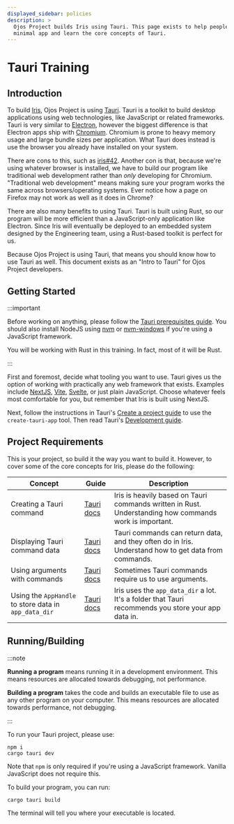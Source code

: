 ```yaml
---
displayed_sidebar: policies
description: >
  Ojos Project builds Iris using Tauri. This page exists to help people build a
  minimal app and learn the core concepts of Tauri.
---
```

# Tauri Training

## Introduction

To build [Iris](https://github.com/ojosproject/iris/), Ojos Project is using
[Tauri](https://tauri.app/). Tauri is a toolkit to build desktop applications
using web technologies, like JavaScript or related frameworks. Tauri is
very similar to [Electron](https://www.electronjs.org/), however the biggest
difference is that Electron apps ship with
[Chromium](https://www.chromium.org/Home/). Chromium is prone to heavy memory
usage and large bundle sizes per application. What Tauri does instead is use the
browser you already have installed on your system.

There are cons to this, such as
[iris#42](https://github.com/ojosproject/iris/issues/42). Another con is that,
because we're using whatever browser is installed, we have to build our program
like traditional web development rather than _only_ developing for Chromium.
"Traditional web development" means making sure your program works the same
across browsers/operating systems. Ever notice how a page on Firefox may not
work as well as it does in Chrome?

There are also many benefits to using Tauri. Tauri is built using Rust, so our
program will be more efficient than a JavaScript-only application like Electron.
Since Iris will eventually be deployed to an embedded system designed by the
Engineering team, using a Rust-based toolkit is perfect for us.

Because Ojos Project is using Tauri, that means you should know how to
use Tauri as well. This document exists as an "Intro to Tauri" for Ojos Project
developers.

## Getting Started

:::important

Before working on anything, please follow the
[Tauri prerequisites guide](https://tauri.app/start/prerequisites/). You should
also install NodeJS using [nvm](https://github.com/nvm-sh/nvm) or
[nvm-windows](https://github.com/coreybutler/nvm-windows) if you're using a
JavaScript framework.

You will be working with Rust in this training. In fact, most of it will be
Rust.

:::

First and foremost, decide what tooling you want to use. Tauri gives us the
option of working with practically any web framework that exists. Examples
include [NextJS](https://nextjs.org/), [Vite](https://vite.dev/),
[Svelte](https://svelte.dev/), or just plain JavaScript. Choose whatever
feels most comfortable for you, but remember that Iris is built using NextJS.

Next, follow the instructions in Tauri's
[Create a project guide](https://tauri.app/start/create-project/) to use the
`create-tauri-app` tool. Then read Tauri's
[Development guide](https://tauri.app/develop/).

## Project Requirements

This is your project, so build it the way you want to build it. However, to
cover some of the core concepts for Iris, please do the following:

| Concept                                               | Guide                                                                                    | Description                                                                                            |
| ----------------------------------------------------- | ---------------------------------------------------------------------------------------- | ------------------------------------------------------------------------------------------------------ |
| Creating a Tauri command                              | [Tauri docs](https://tauri.app/develop/calling-rust/#basic-example)                      | Iris is heavily based on Tauri commands written in Rust. Understanding how commands work is important. |
| Displaying Tauri command data                         | [Tauri docs](https://tauri.app/develop/calling-rust/#returning-data)                     | Tauri commands can return data, and they often do in Iris. Understand how to get data from commands.   |
| Using arguments with commands                         | [Tauri docs](https://tauri.app/develop/calling-rust/#passing-arguments)                  | Sometimes Tauri commands require us to use arguments.                                                  |
| Using the `AppHandle` to store data in `app_data_dir` | [Tauri docs](https://tauri.app/develop/calling-rust/#accessing-an-apphandle-in-commands) | Iris uses the `app_data_dir` a lot. It's a folder that Tauri recommends you store your app data in.    |

## Running/Building

:::note

**Running a program** means running it in a development environment. This means
resources are allocated towards debugging, not performance.

**Building a program** takes the code and builds an executable file to use as
any other program on your computer. This means resources are allocated towards
performance, not debugging.

:::

To run your Tauri project, please use:

```shell
npm i
cargo tauri dev
```

Note that `npm` is only required if you're using a JavaScript framework. Vanilla
JavaScript does not require this.

To build your program, you can run:

```shell
cargo tauri build
```

The terminal will tell you where your executable is located.
